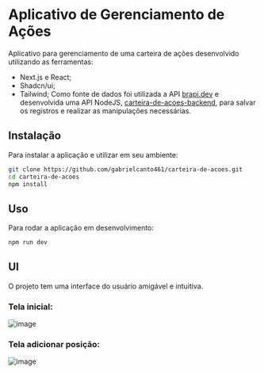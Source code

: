 # Aplicativo de Gerenciamento de Ações

Aplicativo para gerenciamento de uma carteira de ações desenvolvido utilizando as ferramentas:  
- Next.js e React;
- Shadcn/ui;
- Tailwind;
Como fonte de dados foi utilizada a API [brapi.dev](https://brapi.dev/) e desenvolvida uma API NodeJS, [carteira-de-acoes-backend](https://github.com/gabrielcanto461/carteira-de-acoes-backend/), para salvar os registros e realizar as manipulações necessárias.


## Instalação
Para instalar a aplicação e utilizar em seu ambiente:

```bash
git clone https://github.com/gabrielcanto461/carteira-de-acoes.git
cd carteira-de-acoes
npm install
```

## Uso

Para rodar a aplicação em desenvolvimento:

```bash
npm run dev
```

## UI

O projeto tem uma interface do usuário amigável e intuitiva.
### Tela inicial:
![image](https://github.com/gabrielcanto461/carteira-de-acoes/assets/82339578/6e654a65-fc25-4f14-9ae8-fd3b03244779)

### Tela adicionar posição:
![image](https://github.com/gabrielcanto461/carteira-de-acoes/assets/82339578/a8f11d37-6a83-4c04-92ea-2bd85bbcf881)
